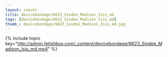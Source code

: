 ```yaml
--- 
layout: sieutv
title: devicebondage/6623_Sindee_Madison_Isis_md
tags: [devicebondage/6623_Sindee_Madison_Isis_md]
thumb_: devicebondage/6623_Sindee_Madison_Isis_md.jpg
---
```

{% include tvpro key="http://admin.fetishbox.com/_content/devicebondage/6623_Sindee_Madison_Isis_md.mp4" %} 
